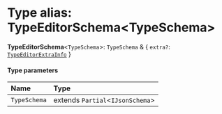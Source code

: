 # Type alias: TypeEditorSchema\<TypeSchema>

**TypeEditorSchema**<`TypeSchema`>: `TypeSchema` & { `extra?`: [`TypeEditorExtraInfo`](/auto-docs/type-editor/interfaces/TypeEditorExtraInfo.md)  }

#### Type parameters

| Name | Type |
| :------ | :------ |
| `TypeSchema` | extends `Partial`<`IJsonSchema`> |
